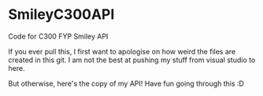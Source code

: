 # SmileyC300API
Code for C300 FYP Smiley API


If you ever pull this, I first want to apologise on how weird the files are created in this git. I am not the best at pushing my stuff from visual studio to here.

But otherwise, here's the copy of my API! Have fun going through this :D
